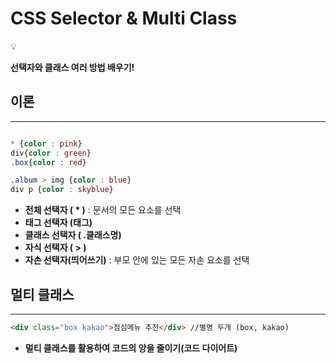 # CSS Selector & Multi Class

<aside>
💡

**선택자와 클래스 여러 방법 배우기!**

</aside>

## 이론

---

```css

* {color : pink}
div{color : green}
.box{color : red}

.album > img {color : blue}
div p {color : skyblue}
```

- **전체 선택자 ( * )** : 문서의 모든 요소를 선택
- **태그 선택자 (태그)**
- **클래스 선택자 ( .클래스명)**
- **자식 선택자 ( > )**
- **자손 선택자(띄어쓰기)** : 부모 안에 있는 모든 자손 요소를 선택

## 멀티 클래스

---

```html
<div class="box kakao">점심메뉴 추천</div> //별명 두개 (box, kakao)
```

- **멀티 클래스를 활용하여 코드의 양을 줄이기(코드 다이어트)**